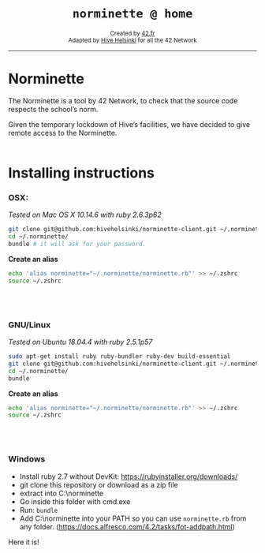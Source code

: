 <h1 align="center"><code>norminette @ home</code></h1>

<div align="center">
  <sub>Created by <a href="42.fr">42.fr</a></sub>
</div>
<div align="center">
  <sub>Adapted by <a href="https://hive.fi">Hive Helsinki</a> for all the 42 Network</sub>
</div>

---

# Norminette

The Norminette is a tool by 42 Network, to check that the source code respects the school’s norm.

Given the temporary lockdown of Hive’s facilities, we have decided to give remote access to the Norminette.
<br /><br >
# Installing instructions

### OSX:

*Tested on Mac OS X 10.14.6 with ruby 2.6.3p62*

```bash
git clone git@github.com:hivehelsinki/norminette-client.git ~/.norminette/
cd ~/.norminette/
bundle # it will ask for your password.
```

**Create an alias**

```bash
echo 'alias norminette="~/.norminette/norminette.rb"' >> ~/.zshrc
source ~/.zshrc
```
<br /><br />
### GNU/Linux

*Tested on Ubuntu 18.04.4 with ruby 2.5.1p57*

```bash
sudo apt-get install ruby ruby-bundler ruby-dev build-essential
git clone git@github.com:hivehelsinki/norminette-client.git ~/.norminette/
cd ~/.norminette/
bundle
```

**Create an alias**

```bash
echo 'alias norminette="~/.norminette/norminette.rb"' >> ~/.zshrc
source ~/.zshrc
```
<br /><br />
### Windows

- Install ruby 2.7 without DevKit: https://rubyinstaller.org/downloads/
- git clone this repository or download as a zip file
- extract into C:\norminette
- Go inside this folder with cmd.exe
- Run: `bundle`
- Add C:\norminette into your PATH so you can use `norminette.rb` from any folder. (https://docs.alfresco.com/4.2/tasks/fot-addpath.html)

Here it is!
